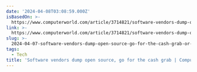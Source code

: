 ```yaml
---
date: '2024-04-08T03:08:59.000Z'
isBasedOn: >-
  https://www.computerworld.com/article/3714821/software-vendors-dump-open-source-go-for-the-cash-grab.html
link: >-
  https://www.computerworld.com/article/3714821/software-vendors-dump-open-source-go-for-the-cash-grab.html
slug: >-
  2024-04-07-software-vendors-dump-open-source-go-for-the-cash-grab-or-computerworld
tags:
  - Tech
title: 'Software vendors dump open source, go for the cash grab | Computerworld'
---
```


